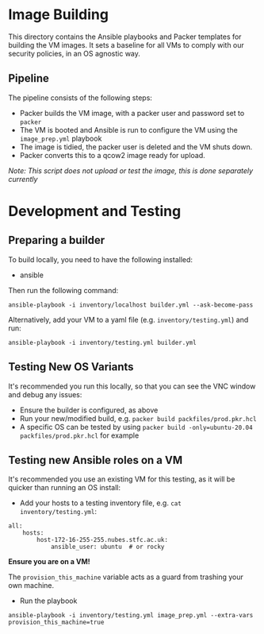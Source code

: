 Image Building
==============

This directory contains the Ansible playbooks and Packer templates for building the VM images.
It sets a baseline for all VMs to comply with our security policies, in an OS agnostic way.

Pipeline
--------

The pipeline consists of the following steps:

- Packer builds the VM image, with a packer user and password set to `packer`
- The VM is booted and Ansible is run to configure the VM using the `image_prep.yml` playbook
- The image is tidied, the packer user is deleted and the VM shuts down. 
- Packer converts this to a qcow2 image ready for upload.

*Note: This script does not upload or test the image, this is done separately currently*


Development and Testing
========================

Preparing a builder
-------------------

To build locally, you need to have the following installed:
- ansible

Then run the following command:
```
ansible-playbook -i inventory/localhost builder.yml --ask-become-pass
```

Alternatively, add your VM to a yaml file (e.g. `inventory/testing.yml`) and run:

```
ansible-playbook -i inventory/testing.yml builder.yml
```

Testing New OS Variants
--------------------------
It's recommended you run this locally, so that you can see the VNC window and debug any issues:

- Ensure the builder is configured, as above
- Run your new/modified build, e.g. `packer build packfiles/prod.pkr.hcl`
- A specific OS can be tested by using `packer build -only=ubuntu-20.04 packfiles/prod.pkr.hcl` for example


Testing new Ansible roles on a VM
----------------------------------
It's recommended you use an existing VM for this testing, as it will be quicker than running an OS install:


- Add your hosts to a testing inventory file, e.g. `cat inventory/testing.yml`:

```
all:
    hosts:
        host-172-16-255-255.nubes.stfc.ac.uk:
            ansible_user: ubuntu  # or rocky
```

**Ensure you are on a VM!**

The `provision_this_machine` variable acts as a guard from trashing your own machine. 

- Run the playbook
```
ansible-playbook -i inventory/testing.yml image_prep.yml --extra-vars provision_this_machine=true
```

